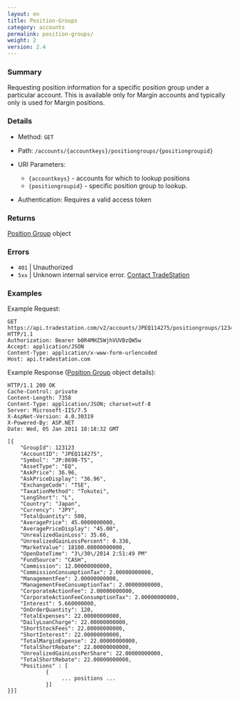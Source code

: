 ```yaml
---
layout: en
title: Position-Groups
category: accounts
permalink: position-groups/
weight: 2
version: 2.4
---
```


### Summary

Requesting position information for a specific position group under a particular account.  This is available only for Margin accounts and typically only is used for Margin positions.

### Details

* Method: `GET`
* Path: `/accounts/{accountkeys}/positiongroups/{positiongroupid}`
* URI Parameters:

  * `{accountkeys}` - accounts for which to lookup positions
  * `{positiongroupid}` - specific position group to lookup.
* Authentication: Requires a valid access token

### Returns

[Position Group](../../objects/position-group) object

### Errors

* `401` | Unauthorized
* `5xx` | Unknown internal service error. [Contact TradeStation](mailto:webapi@tradestation.com)

### Examples

Example Request:

    GET https://api.tradestation.com/v2/accounts/JPEQ114275/positiongroups/1234 HTTP/1.1
    Authorization: Bearer b0R4MHZ5WjhVUVBzQW5w
    Accept: application/JSON
    Content-Type: application/x-www-form-urlencoded
    Host: api.tradestation.com

Example Response ([Position Group](../../objects/position-group) object details):

    HTTP/1.1 200 OK
    Cache-Control: private
    Content-Length: 7358
    Content-Type: application/JSON; charset=utf-8
    Server: Microsoft-IIS/7.5
    X-AspNet-Version: 4.0.30319
    X-Powered-By: ASP.NET
    Date: Wed, 05 Jan 2011 18:18:32 GMT
    
    [{
        "GroupId": 123123
        "AccountID": "JPEQ114275",
        "Symbol": "JP:8698-TS",
        "AssetType": "EQ",
        "AskPrice": 36.96,
        "AskPriceDisplay": "36.96",
        "ExchangeCode": "TSE",
        "TaxationMethod": "Tokutei",
        "LongShort": "L",
        "Country": "Japan",
        "Currency": "JPY",
        "TotalQuantity": 500,
        "AveragePrice": 45.0000000000,
        "AveragePriceDisplay": "45.00",
        "UnrealizedGainLoss": 35.66,	
        "UnrealizedGainLossPercent": 0.336,
        "MarketValue": 18100.00000000000,
        "OpenDateTime": "3\/30\/2014 2:51:49 PM"
        "FundSource": "CASH",
        "Commission": 12.00000000000,
        "CommissionConsumptionTax": 2.00000000000,
        "ManagementFee": 2.00000000000,
        "ManagementFeeConsumptionTax": 2.00000000000,
        "CorporateActionFee": 2.00000000000,
        "CorporateActionFeeConsumptionTax": 2.00000000000,
        "Interest": 5.660000000,
        "OnOrderQuantity": 120,
        "TotalExpenses": 22.00000000000,
        "DailyLoanCharge": 22.00000000000,
        "ShortStockFees": 22.00000000000,
        "ShortInterest": 22.00000000000,
        "TotalMarginExpense": 22.00000000000,
        "TotalShortRebate": 22.00000000000,
        "UnrealizedGainLossPerShare": 22.00000000000,
        "TotalShortRebate": 22.00000000000,
        "Positions" : [
                {
                     ... positions ...
                }]
    }}]